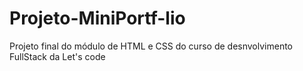 # Projeto-MiniPortf-lio
Projeto final do módulo de HTML e CSS do curso de desnvolvimento FullStack da Let's code
